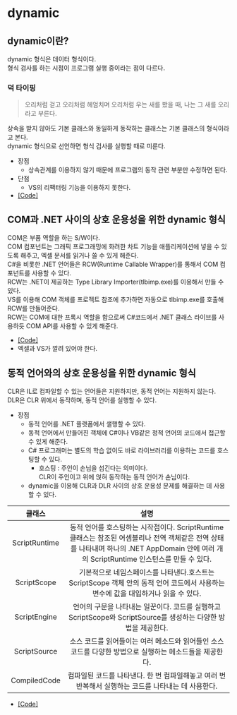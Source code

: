# dynamic

## dynamic이란?
dynamic 형식은 데이터 형식이다.<br>
형식 검사를 하는 시점이 프로그램 실행 중이라는 점이 다르다.

### 덕 타이핑
> 오리처럼 걷고 오리처럼 헤엄치며 오리처럼 우는 새를 봤을 때, 나는 그 새를 오리라고 부른다.

상속을 받지 않아도 기본 클래스와 동일하게 동작하는 클래스는 기본 클래스의 형식이라고 본다.<br>
dynamic 형식으로 선언하면 형식 검사를 실행할 때로 미룬다.<br>
* 장점
    - 상속관계를 이용하지 않기 때문에 프로그램의 동작 관련 부분만 수정하면 된다.
* 단점
    - VS의 리팩터링 기능을 이용하지 못한다.
* [[Code]](/Code/Chapter17/DuckTyping.cs)

## COM과 .NET 사이의 상호 운용성을 위한 dynamic 형식
COM은 부품 역할을 하는 S/W이다.<br>
COM 컴포넌트는 그래픽 프로그래밍에 화려한 차트 기능을 애플리케이션에 넣을 수 있도록 해주고, 엑셀 문서를 읽거나 쓸 수 있게 해준다.<br>
C#을 비롯한 .NET 언어들은 RCW(Runtime Callable Wrapper)를 통해서 COM 컴포넌트를 사용할 수 있다.<br>
RCW는 .NET이 제공하는 Type Library Importer(tlbimp.exe)를 이용해서 만들 수 있다. <br>
VS를 이용해 COM 객체를 프로젝트 참조에 추가하면 자동으로 tlbimp.exe를 호출해 RCW를 만들어준다.<br>
RCW는 COM에 대한 프록시 역할을 함으로써 C#코드에서 .NET 클래스 라이브를 사용하듯 COM API를 사용할 수 있게 해준다.
* [[Code]](/Code/Chapter17/COMInterop.cs)
* 엑셀과 VS가 깔려 있어야 한다.

## 동적 언어와의 상호 운용성을 위한 dynamic 형식
CLR은 IL로 컴파일할 수 있는 언어들은 지원하지만, 동적 언어는 지원하지 않는다.<br>
DLR은 CLR 위에서 동작하며, 동적 언어를 실행할 수 있다.<br>
* 장점
    - 동적 언어를 .NET 플랫폼에서 샐행할 수 있다.
    - 동적 언어에서 만들어진 객체에 C#이나 VB같은 정적 언어의 코드에서 접근할 수 있게 해준다.
    - C# 프로그래머는 별도의 학습 없이도 바로 라이브러리를 이용하는 코드를 호스팅할 수 있다.
        + 호스팅 : 주인이 손님을 섬긴다는 의미이다.<br> CLR이 주인이고 위에 얹혀 동작하는 동적 언어가 손님이다.
    - dynamic을 이용해 CLR과 DLR 사이의 상호 운용성 문제를 해결하는 데 사용할 수 있다.

|    클래스     |                                                                                            설명                                                                                            |
| :-----------: | :----------------------------------------------------------------------------------------------------------------------------------------------------------------------------------------: |
| ScriptRuntime | 동적 언어를 호스팅하는 시작점이다. ScriptRuntime 클래스는 참조된 어셈블리나 전역 객체같은 전역 상태를 나타내며 하나의 .NET AppDomain 안에 여러 개의 ScriptRuntime 인스턴스를 만들 수 있다. |
|  ScriptScope  |                             기본적으로 네임스페이스를 나타낸다.호스트는 ScriptScope 객체 안의 동적 언어 코드에서 사용하는 변수에 값을 대입하거나 읽을 수 있다.                             |
| ScriptEngine  |                                       언어의 구문을 나타내는 일꾼이다. 코드를 실행하고 ScriptScope와 ScriptSource를 생성하는 다양한 방법을 제공한다.                                       |
| ScriptSource  |                                          소스 코드를 읽어들이는 여러 메소드와 읽어들인 소스 코드를 다양한 방법으로 실행하는 메소드들을 제공한다.                                           |
| CompiledCode  |                                            컴파일된 코드를 나타낸다. 한 번 컴파일해놓고 여러 번 반복해서 실행하는 코드를 나타내는 데 사용한다.                                             |

* [[Code]](/Code/Chapter17/WithPython.cs)
